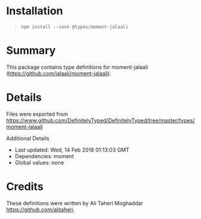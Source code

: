 # Installation
> `npm install --save @types/moment-jalaali`

# Summary
This package contains type definitions for moment-jalaali (https://github.com/jalaali/moment-jalaali).

# Details
Files were exported from https://www.github.com/DefinitelyTyped/DefinitelyTyped/tree/master/types/moment-jalaali

Additional Details
 * Last updated: Wed, 14 Feb 2018 01:13:03 GMT
 * Dependencies: moment
 * Global values: none

# Credits
These definitions were written by Ali Taheri Moghaddar <https://github.com/alitaheri>.
